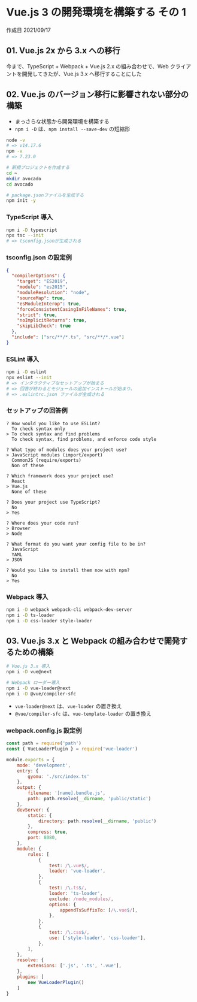 # Vue.js 3 の開発環境を構築する その 1

作成日 2021/09/17

## 01. Vue.js 2x から 3.x への移行

今まで、TypeScript + Webpack + Vue.js 2.x の組み合わせで、Web クライアントを開発してきたが、Vue.js 3.x へ移行することにした

## 02. Vue.js のバージョン移行に影響されない部分の構築

- まっさらな状態から開発環境を構築する
- `npm i -D` は、`npm install --save-dev` の短縮形

```bash
node -v
# => v14.17.6
npm -v
# => 7.23.0

# 新規プロジェクトを作成する
cd ~
mkdir avocado
cd avocado

# package.jsonファイルを生成する
npm init -y
```

### TypeScript 導入

```bash
npm i -D typescript
npx tsc --init
# => tsconfig.jsonが生成される
```

### tsconfig.json の設定例

```json
{
  "compilerOptions": {
    "target": "ES2019",
    "module": "es2015",
    "moduleResolution": "node",
    "sourceMap": true,
    "esModuleInterop": true,
    "forceConsistentCasingInFileNames": true,
    "strict": true,
    "noImplicitReturns": true,
    "skipLibCheck": true
  },
  "include": ["src/**/*.ts", "src/**/*.vue"]
}
```

### ESLint 導入

```bash
npm i -D eslint
npx eslint --init
# => インタラクティブなセットアップが始まる
# => 回答が終わるとモジュールの追加インストールが始まり、
# => .eslintrc.json ファイルが生成される
```

### セットアップの回答例

```text
? How would you like to use ESLint?
  To check syntax only
> To check syntax and find problems
  To check syntax, find problems, and enforce code style

? What type of modules does your project use?
> JavaScript modules (import/export)
  CommonJS (require/exports)
  Non of these

? Which framework does your project use?
  React
> Vue.js
  None of these

? Does your project use TypeScript?
  No
> Yes

? Where does your code run?
> Browser
> Node

? What format do you want your config file to be in?
  JavaScript
  YAML
> JSON

? Would you like to install them now with npm?
  No
> Yes
```

### Webpack 導入

```bash
npm i -D webpack webpack-cli webpack-dev-server
npm i -D ts-loader
npm i -D css-loader style-loader
```

## 03. Vue.js 3.x と Webpack の組み合わせで開発するための構築

```bash
# Vue.js 3.x 導入
npm i -D vue@next

# Webpack ローダー導入
npm i -D vue-loader@next
npm i -D @vue/compiler-sfc
```

- `vue-loader@next` は、`vue-loader` の置き換え
- `@vue/compiler-sfc` は、`vue-template-loader` の置き換え

### webpack.config.js 設定例

```javascript
const path = require('path')
const { VueLoaderPlugin } = require('vue-loader')

module.exports = {
    mode: 'development',
    entry: {
        gyomu: './src/index.ts'
    },
    output: {
        filename: '[name].bundle.js',
        path: path.resolve(__dirname, 'public/static')
    },
    devServer: {
        static: {
            directory: path.resolve(__dirname, 'public')
        },
        compress: true,
        port: 8080,
    },
    module: {
        rules: [
            {
                test: /\.vue$/,
                loader: 'vue-loader',
            },
            {
                test: /\.ts$/,
                loader: 'ts-loader',
                exclude: /node_modules/,
                options: {
                    appendTsSuffixTo: [/\.vue$/],
                },
            },
            {
                test: /\.css$/,
                use: ['style-loader', 'css-loader'],
            },
        ],
    },
    resolve: {
        extensions: ['.js', '.ts', '.vue'],
    },
    plugins: [
        new VueLoaderPlugin()
    ]
}
```
